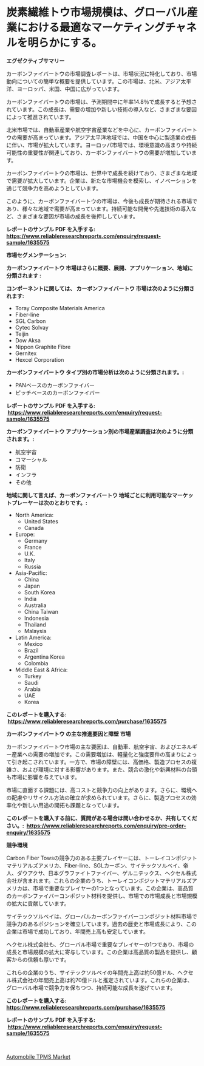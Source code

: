 <p><h1>炭素繊維トウ市場規模は、グローバル産業における最適なマーケティングチャネルを明らかにする。</h1></p><p><strong>エグゼクティブサマリー</strong></p>
<p><p>カーボンファイバートウの市場調査レポートは、市場状況に特化しており、市場動向についての簡単な概要を提供しています。この市場は、北米、アジア太平洋、ヨーロッパ、米国、中国に広がっています。</p><p>カーボンファイバートウの市場は、予測期間中に年率14.8％で成長すると予想されています。この成長は、需要の増加や新しい技術の導入など、さまざまな要因によって推進されています。</p><p>北米市場では、自動車産業や航空宇宙産業などを中心に、カーボンファイバートウの需要が高まっています。アジア太平洋地域では、中国を中心に製造業の成長に伴い、市場が拡大しています。ヨーロッパ市場では、環境意識の高まりや持続可能性の重要性が関連しており、カーボンファイバートウの需要が増加しています。</p><p>カーボンファイバートウの市場は、世界中で成長を続けており、さまざまな地域で需要が拡大しています。企業は、新たな市場機会を模索し、イノベーションを通じて競争力を高めようとしています。</p><p>このように、カーボンファイバートウの市場は、今後も成長が期待される市場であり、様々な地域で需要が高まっています。持続可能な開発や先進技術の導入など、さまざまな要因が市場の成長を後押ししています。</p></p>
<p><strong>レポートのサンプル PDF を入手する: <a href="https://www.reliableresearchreports.com/enquiry/request-sample/1635575">https://www.reliableresearchreports.com/enquiry/request-sample/1635575</a></strong></p>
<p><strong>市場セグメンテーション:</strong></p>
<p><strong> カーボンファイバートウ 市場はさらに概要、展開、アプリケーション、地域に分類されます :</strong></p>
<p><strong>コンポーネントに関しては、 カーボンファイバートウ 市場は次のように分類されます: &nbsp;</strong></p>
<p><ul><li>Toray Composite Materials America</li><li>Fiber-line</li><li>SGL Carbon</li><li>Cytec Solvay</li><li>Teijin</li><li>Dow Aksa</li><li>Nippon Graphite Fibre</li><li>Gernitex</li><li>Hexcel Corporation</li></ul></p>
<p><strong> カーボンファイバートウ タイプ別の市場分析は次のように分類されます。:</strong></p>
<p><ul><li>PANベースのカーボンファイバー</li><li>ピッチベースのカーボンファイバー</li></ul></p>
<p><strong>レポートのサンプル PDF を入手する: &nbsp;<a href="https://www.reliableresearchreports.com/enquiry/request-sample/1635575">https://www.reliableresearchreports.com/enquiry/request-sample/1635575</a></strong></p>
<p><strong> カーボンファイバートウ アプリケーション別の市場産業調査は次のように分類されます。:</strong></p>
<p><ul><li>航空宇宙</li><li>コマーシャル</li><li>防衛</li><li>インフラ</li><li>その他</li></ul></p>
<p><strong>地域に関して言えば、カーボンファイバートウ 地域ごとに利用可能なマーケットプレーヤーは次のとおりです。:</strong></p>
<p><ul>
    <li>
        North America:
        <ul>
            <li>United States</li>
            <li>Canada</li>
        </ul>
    </li>
    <li>
        Europe:
        <ul>
            <li>Germany</li>
            <li>France</li>
            <li>U.K.</li>
            <li>Italy</li>
            <li>Russia</li>
        </ul>
    </li>
    <li>
        Asia-Pacific:
        <ul>
            <li>China</li>
            <li>Japan</li>
            <li>South Korea</li>
            <li>India</li>
            <li>Australia</li>
            <li>China Taiwan</li>
            <li>Indonesia</li>
            <li>Thailand</li>
            <li>Malaysia</li>
        </ul>
    </li>
    <li>
        Latin America:
        <ul>
            <li>Mexico</li>
            <li>Brazil</li>
            <li>Argentina Korea</li>
            <li>Colombia</li>
        </ul>
    </li>
    <li>
        Middle East & Africa:
        <ul>
            <li>Turkey</li>
            <li>Saudi</li>
            <li>Arabia</li>
            <li>UAE</li>
            <li>Korea</li>
        </ul>
    </li>
    </ul></p>
<p><strong>このレポートを購入する: &nbsp;<a href="https://www.reliableresearchreports.com/purchase/1635575">https://www.reliableresearchreports.com/purchase/1635575</a></strong></p>
<p><strong>カーボンファイバートウ の主な推進要因と障壁 市場</strong></p>
<p><p>カーボンファイバートウ市場の主な要因は、自動車、航空宇宙、およびエネルギー産業への需要の増加です。この需要増加は、軽量化と強度要件の高まりによって引き起こされています。一方で、市場の障壁には、高価格、製造プロセスの複雑さ、および環境に対する影響があります。また、競合の激化や新興材料の台頭も市場に影響を与えています。</p><p>市場に直面する課題には、高コストと競争力の向上があります。さらに、環境への配慮やリサイクル方法の確立が求められています。さらに、製造プロセスの効率化や新しい用途の開拓も課題となっています。</p></p>
<p><strong>このレポートを購入する前に、質問がある場合は問い合わせるか、共有してください。:&nbsp; <a href="https://www.reliableresearchreports.com/enquiry/pre-order-enquiry/1635575">https://www.reliableresearchreports.com/enquiry/pre-order-enquiry/1635575</a></strong></p>
<p><strong>競争環境</strong></p>
<p><p>Carbon Fiber Towsの競争力のある主要プレイヤーには、トーレイコンポジットマテリアルズアメリカ、Fiber-line、SGLカーボン、サイテックソルベイ、帝人、ダウアクサ、日本グラファイトファイバー、ゲルニテックス、ヘクセル株式会社が含まれます。これらの企業のうち、トーレイコンポジットマテリアルズアメリカは、市場で重要なプレイヤーの1つとなっています。この企業は、高品質のカーボンファイバーコンポジット材料を提供し、市場での市場成長と市場規模の拡大に貢献しています。</p><p>サイテックソルベイは、グローバルカーボンファイバーコンポジット材料市場で競争力のあるポジションを確立しています。過去の歴史と市場成長により、この企業は市場で成功しており、年間売上高も安定しています。</p><p>ヘクセル株式会社も、グローバル市場で重要なプレイヤーの1つであり、市場の成長と市場規模の拡大に寄与しています。この企業は高品質の製品を提供し、顧客からの信頼も厚いです。</p><p>これらの企業のうち、サイテックソルベイの年間売上高は約50億ドル、ヘクセル株式会社の年間売上高は約70億ドルと推定されています。これらの企業は、グローバル市場で競争力を保ちつつ、持続可能な成長を遂げています。</p></p>
<p><strong>このレポートを購入する: &nbsp; <a href="https://www.reliableresearchreports.com/purchase/1635575">https://www.reliableresearchreports.com/purchase/1635575</a></strong></p>
<p><strong>レポートのサンプル PDF を入手する: &nbsp;<a href="https://www.reliableresearchreports.com/enquiry/request-sample/1635575">https://www.reliableresearchreports.com/enquiry/request-sample/1635575</a></strong><strong></strong></p>
<p>&nbsp;</p>
<p><p><a href="https://eight-handstand-8fb.notion.site/Automobile-TPMS-Market-Size-Global-Industry-Overview-Market-Segmentation-and-Forecast-2024-to-203-3a01f1eed3df4e32b87034d02a30f5d6">Automobile TPMS Market</a></p></p>